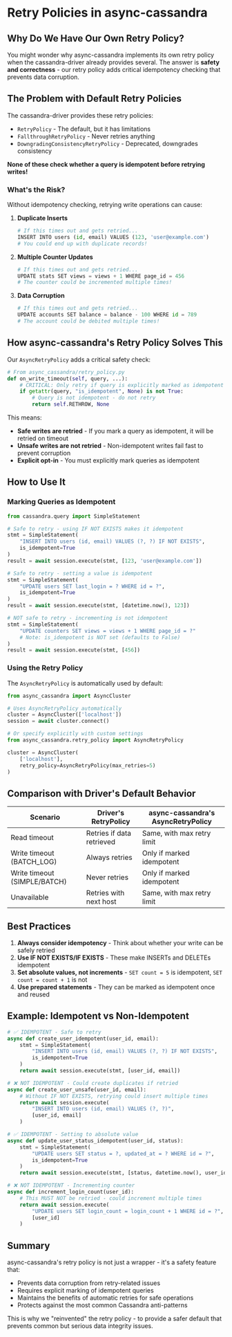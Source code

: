 # Retry Policies in async-cassandra

## Why Do We Have Our Own Retry Policy?

You might wonder why async-cassandra implements its own retry policy when the cassandra-driver already provides several. The answer is **safety and correctness** - our retry policy adds critical idempotency checking that prevents data corruption.

## The Problem with Default Retry Policies

The cassandra-driver provides these retry policies:
- `RetryPolicy` - The default, but it has limitations
- `FallthroughRetryPolicy` - Never retries anything
- `DowngradingConsistencyRetryPolicy` - Deprecated, downgrades consistency

**None of these check whether a query is idempotent before retrying writes!**

### What's the Risk?

Without idempotency checking, retrying write operations can cause:

1. **Duplicate Inserts**
   ```python
   # If this times out and gets retried...
   INSERT INTO users (id, email) VALUES (123, 'user@example.com')
   # You could end up with duplicate records!
   ```

2. **Multiple Counter Updates**
   ```python
   # If this times out and gets retried...
   UPDATE stats SET views = views + 1 WHERE page_id = 456
   # The counter could be incremented multiple times!
   ```

3. **Data Corruption**
   ```python
   # If this times out and gets retried...
   UPDATE accounts SET balance = balance - 100 WHERE id = 789
   # The account could be debited multiple times!
   ```

## How async-cassandra's Retry Policy Solves This

Our `AsyncRetryPolicy` adds a critical safety check:

```python
# From async_cassandra/retry_policy.py
def on_write_timeout(self, query, ...):
    # CRITICAL: Only retry if query is explicitly marked as idempotent
    if getattr(query, "is_idempotent", None) is not True:
        # Query is not idempotent - do not retry
        return self.RETHROW, None
```

This means:
- **Safe writes are retried** - If you mark a query as idempotent, it will be retried on timeout
- **Unsafe writes are not retried** - Non-idempotent writes fail fast to prevent corruption
- **Explicit opt-in** - You must explicitly mark queries as idempotent

## How to Use It

### Marking Queries as Idempotent

```python
from cassandra.query import SimpleStatement

# Safe to retry - using IF NOT EXISTS makes it idempotent
stmt = SimpleStatement(
    "INSERT INTO users (id, email) VALUES (?, ?) IF NOT EXISTS",
    is_idempotent=True
)
result = await session.execute(stmt, [123, 'user@example.com'])

# Safe to retry - setting a value is idempotent
stmt = SimpleStatement(
    "UPDATE users SET last_login = ? WHERE id = ?",
    is_idempotent=True
)
result = await session.execute(stmt, [datetime.now(), 123])

# NOT safe to retry - incrementing is not idempotent
stmt = SimpleStatement(
    "UPDATE counters SET views = views + 1 WHERE page_id = ?"
    # Note: is_idempotent is NOT set (defaults to False)
)
result = await session.execute(stmt, [456])
```

### Using the Retry Policy

The `AsyncRetryPolicy` is automatically used by default:

```python
from async_cassandra import AsyncCluster

# Uses AsyncRetryPolicy automatically
cluster = AsyncCluster(['localhost'])
session = await cluster.connect()

# Or specify explicitly with custom settings
from async_cassandra.retry_policy import AsyncRetryPolicy

cluster = AsyncCluster(
    ['localhost'],
    retry_policy=AsyncRetryPolicy(max_retries=5)
)
```

## Comparison with Driver's Default Behavior

| Scenario | Driver's RetryPolicy | async-cassandra's AsyncRetryPolicy |
|----------|---------------------|-----------------------------------|
| Read timeout | Retries if data retrieved | Same, with max retry limit |
| Write timeout (BATCH_LOG) | Always retries | Only if marked idempotent |
| Write timeout (SIMPLE/BATCH) | Never retries | Only if marked idempotent |
| Unavailable | Retries with next host | Same, with max retry limit |

## Best Practices

1. **Always consider idempotency** - Think about whether your write can be safely retried
2. **Use IF NOT EXISTS/IF EXISTS** - These make INSERTs and DELETEs idempotent
3. **Set absolute values, not increments** - `SET count = 5` is idempotent, `SET count = count + 1` is not
4. **Use prepared statements** - They can be marked as idempotent once and reused

## Example: Idempotent vs Non-Idempotent

```python
# ✅ IDEMPOTENT - Safe to retry
async def create_user_idempotent(user_id, email):
    stmt = SimpleStatement(
        "INSERT INTO users (id, email) VALUES (?, ?) IF NOT EXISTS",
        is_idempotent=True
    )
    return await session.execute(stmt, [user_id, email])

# ❌ NOT IDEMPOTENT - Could create duplicates if retried
async def create_user_unsafe(user_id, email):
    # Without IF NOT EXISTS, retrying could insert multiple times
    return await session.execute(
        "INSERT INTO users (id, email) VALUES (?, ?)",
        [user_id, email]
    )

# ✅ IDEMPOTENT - Setting to absolute value
async def update_user_status_idempotent(user_id, status):
    stmt = SimpleStatement(
        "UPDATE users SET status = ?, updated_at = ? WHERE id = ?",
        is_idempotent=True
    )
    return await session.execute(stmt, [status, datetime.now(), user_id])

# ❌ NOT IDEMPOTENT - Incrementing counter
async def increment_login_count(user_id):
    # This MUST NOT be retried - could increment multiple times
    return await session.execute(
        "UPDATE users SET login_count = login_count + 1 WHERE id = ?",
        [user_id]
    )
```

## Summary

async-cassandra's retry policy is not just a wrapper - it's a safety feature that:
- Prevents data corruption from retry-related issues
- Requires explicit marking of idempotent queries
- Maintains the benefits of automatic retries for safe operations
- Protects against the most common Cassandra anti-patterns

This is why we "reinvented" the retry policy - to provide a safer default that prevents common but serious data integrity issues.